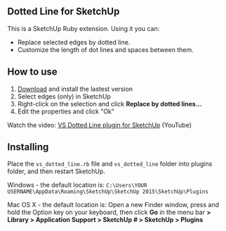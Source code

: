 ## Dotted Line for SketchUp

This is a SketchUp Ruby extension. Using it you can:

* Replace selected edges by dotted line.
* Customize the length of dot lines and spaces between them.

## How to use

1. [Download](https://github.com/syroezhkin/VsDottedLine/releases) and install the lastest version
2. Select edges (only) in SketchUp
3. Right-click on the selection and click **Replace by dotted lines...**
4. Edit the properties and click "Ok"

Watch the video: [VS Dotted Line plugin for SketchUp](https://www.youtube.com/watch?v=Fs714SQXSdk&feature=youtu.be) (YouTube)

## Installing

Place the `vs_dotted_line.rb` file and `vs_dotted_line` folder into plugins folder, and then restart SketchUp.

Windows - the default location is:
`C:\Users\YOUR USERNAME\AppData\Roaming\SketchUp\SketchUp 2015\SketchUp\Plugins`

Mac OS X - the default location is:
Open a new Finder window, press and hold the Option key on your keyboard, then click **Go** in the menu bar **> Library > Application Support > SketchUp # > SketchUp > Plugins**
